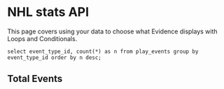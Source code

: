 # NHL stats API  
This page covers using your data to choose what Evidence displays with Loops and Conditionals.

```total_events
select event_type_id, count(*) as n from play_events group by event_type_id order by n desc;
```

## Total Events
<BarChart 
    data={total_events} 
    x=event_type_id
    y=n
    swapXY=true 
/>